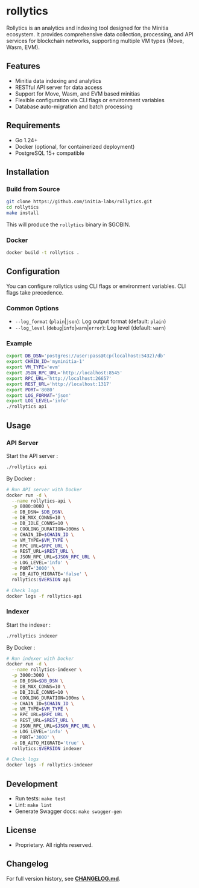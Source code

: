 # rollytics

Rollytics is an analytics and indexing tool designed for the Minitia ecosystem. It provides comprehensive data collection, processing, and API services for blockchain networks, supporting multiple VM types (Move, Wasm, EVM).

## Features
- Minitia data indexing and analytics
- RESTful API server for data access
- Support for Move, Wasm, and EVM based minitias
- Flexible configuration via CLI flags or environment variables
- Database auto-migration and batch processing

## Requirements
- Go 1.24+
- Docker (optional, for containerized deployment)
- PostgreSQL 15+ compatible

## Installation

### Build from Source
```sh
git clone https://github.com/initia-labs/rollytics.git
cd rollytics
make install
```
This will produce the `rollytics` binary in $GOBIN.

### Docker
```sh
docker build -t rollytics .
```

## Configuration
You can configure rollytics using CLI flags or environment variables. CLI flags take precedence.

### Common Options
- `--log_format` (`plain`|`json`): Log output format (default: `plain`)
- `--log_level` (`debug`|`info`|`warn`|`error`): Log level (default: `warn`)

### Example
```sh
export DB_DSN='postgres://user:pass@tcp(localhost:5432)/db'
export CHAIN_ID='myminitia-1'
export VM_TYPE='evm'
export JSON_RPC_URL='http://localhost:8545'
export RPC_URL='http://localhost:26657'
export REST_URL='http://localhost:1317'
export PORT='8080'
export LOG_FORMAT='json'
export LOG_LEVEL='info'
./rollytics api
```

## Usage

### API Server
Start the API server :
```sh
./rollytics api
```

By Docker :
```sh
# Run API server with Docker
docker run -d \
  --name rollytics-api \
  -p 8080:8080 \
  -e DB_DSN= $DB_DSN\
  -e DB_MAX_CONNS=10 \
  -e DB_IDLE_CONNS=10 \
  -e COOLING_DURATION=100ms \
  -e CHAIN_ID=$CHAIN_ID \
  -e VM_TYPE=$VM_TYPE \
  -e RPC_URL=$RPC_URL \
  -e REST_URL=$REST_URL \
  -e JSON_RPC_URL=$JSON_RPC_URL \
  -e LOG_LEVEL='info' \
  -e PORT='3000' \
  -e DB_AUTO_MIGRATE='false' \
  rollytics:$VERSION api

# Check logs
docker logs -f rollytics-api
```

### Indexer
Start the indexer :
```sh
./rollytics indexer
```
By Docker :
```sh
# Run indexer with Docker
docker run -d \
  --name rollytics-indexer \
  -p 3000:3000 \
  -e DB_DSN=$DB_DSN \
  -e DB_MAX_CONNS=10 \
  -e DB_IDLE_CONNS=10 \
  -e COOLING_DURATION=100ms \
  -e CHAIN_ID=$CHAIN_ID \
  -e VM_TYPE=$VM_TYPE \
  -e RPC_URL=$RPC_URL \
  -e REST_URL=$REST_URL \
  -e JSON_RPC_URL=$JSON_RPC_URL \
  -e LOG_LEVEL='info' \
  -e PORT='3000' \
  -e DB_AUTO_MIGRATE='true' \
  rollytics:$VERSION indexer

# Check logs
docker logs -f rollytics-indexer
```

## Development
- Run tests: `make test`
- Lint: `make lint`
- Generate Swagger docs: `make swagger-gen`

## License
- Proprietary. All rights reserved. 

## Changelog
For full version history, see **[CHANGELOG.md](CHANGELOG.md)**.
